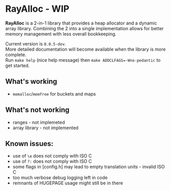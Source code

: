 RayAlloc - WIP
===

__RayAlloc__ is a 2-in-1 library that provides a heap allocator and a dynamic array library. Combining the 2 into a single implementation allows for better memory management with less overall bookkeeping.

Current version is `0.0.5-dev`.  
More detailed documentation will become available when the library is more complete.  
Run `make help` (nice help message) then `make ADDCLFAGS=-Wno-pedantic` to get started.

## What's working
- `memalloc`/`memfree` for buckets and maps

## What's not working
- ranges - not implemeted
- array library - not implemented

## Known issues:
- use of `\e` does not comply with ISO C
- use of `?:` does not comply with ISO C
- some flags in [config.h] may lead to empty translation units - invalid ISO C
- too much verbose debug logging left in code
- remnants of HUGEPAGE usage might still be in there
